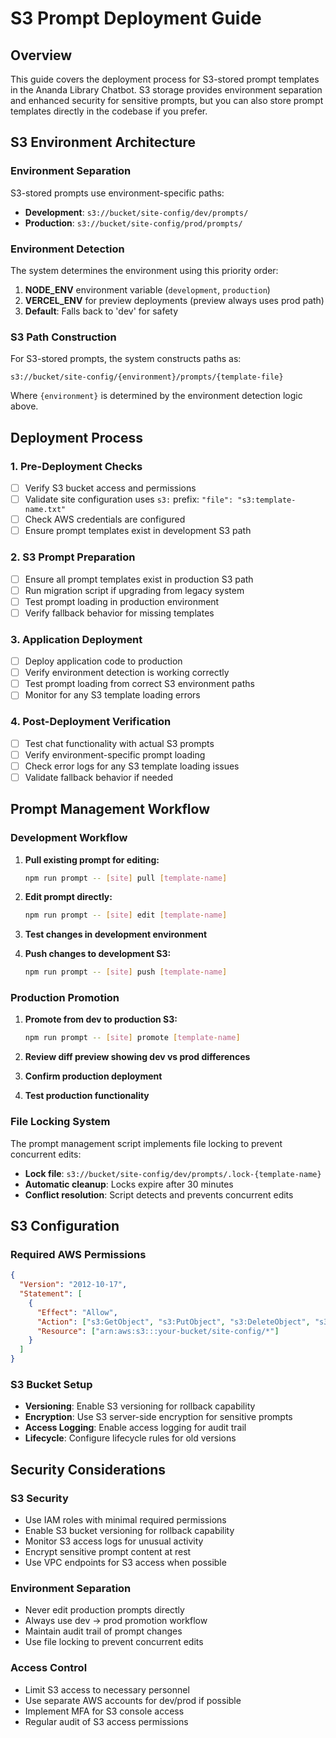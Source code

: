 # S3 Prompt Deployment Guide

## Overview

This guide covers the deployment process for S3-stored prompt templates in the Ananda Library Chatbot. S3 storage
provides environment separation and enhanced security for sensitive prompts, but you can also store prompt templates
directly in the codebase if you prefer.

## S3 Environment Architecture

### Environment Separation

S3-stored prompts use environment-specific paths:

- **Development**: `s3://bucket/site-config/dev/prompts/`
- **Production**: `s3://bucket/site-config/prod/prompts/`

### Environment Detection

The system determines the environment using this priority order:

1. **NODE_ENV** environment variable (`development`, `production`)
2. **VERCEL_ENV** for preview deployments (preview always uses prod path)
3. **Default**: Falls back to 'dev' for safety

### S3 Path Construction

For S3-stored prompts, the system constructs paths as:

```url
s3://bucket/site-config/{environment}/prompts/{template-file}
```

Where `{environment}` is determined by the environment detection logic above.

## Deployment Process

### 1. Pre-Deployment Checks

- [ ] Verify S3 bucket access and permissions
- [ ] Validate site configuration uses `s3:` prefix: `"file": "s3:template-name.txt"`
- [ ] Check AWS credentials are configured
- [ ] Ensure prompt templates exist in development S3 path

### 2. S3 Prompt Preparation

- [ ] Ensure all prompt templates exist in production S3 path
- [ ] Run migration script if upgrading from legacy system
- [ ] Test prompt loading in production environment
- [ ] Verify fallback behavior for missing templates

### 3. Application Deployment

- [ ] Deploy application code to production
- [ ] Verify environment detection is working correctly
- [ ] Test prompt loading from correct S3 environment paths
- [ ] Monitor for any S3 template loading errors

### 4. Post-Deployment Verification

- [ ] Test chat functionality with actual S3 prompts
- [ ] Verify environment-specific prompt loading
- [ ] Check error logs for any S3 template loading issues
- [ ] Validate fallback behavior if needed

## Prompt Management Workflow

### Development Workflow

1. **Pull existing prompt for editing:**

   ```bash
   npm run prompt -- [site] pull [template-name]
   ```

2. **Edit prompt directly:**

   ```bash
   npm run prompt -- [site] edit [template-name]
   ```

3. **Test changes in development environment**

4. **Push changes to development S3:**

   ```bash
   npm run prompt -- [site] push [template-name]
   ```

### Production Promotion

1. **Promote from dev to production S3:**

   ```bash
   npm run prompt -- [site] promote [template-name]
   ```

2. **Review diff preview showing dev vs prod differences**

3. **Confirm production deployment**

4. **Test production functionality**

### File Locking System

The prompt management script implements file locking to prevent concurrent edits:

- **Lock file**: `s3://bucket/site-config/dev/prompts/.lock-{template-name}`
- **Automatic cleanup**: Locks expire after 30 minutes
- **Conflict resolution**: Script detects and prevents concurrent edits

## S3 Configuration

### Required AWS Permissions

```json
{
  "Version": "2012-10-17",
  "Statement": [
    {
      "Effect": "Allow",
      "Action": ["s3:GetObject", "s3:PutObject", "s3:DeleteObject", "s3:ListBucket"],
      "Resource": ["arn:aws:s3:::your-bucket/site-config/*"]
    }
  ]
}
```

### S3 Bucket Setup

- **Versioning**: Enable S3 versioning for rollback capability
- **Encryption**: Use S3 server-side encryption for sensitive prompts
- **Access Logging**: Enable access logging for audit trail
- **Lifecycle**: Configure lifecycle rules for old versions

## Security Considerations

### S3 Security

- Use IAM roles with minimal required permissions
- Enable S3 bucket versioning for rollback capability
- Monitor S3 access logs for unusual activity
- Encrypt sensitive prompt content at rest
- Use VPC endpoints for S3 access when possible

### Environment Separation

- Never edit production prompts directly
- Always use dev → prod promotion workflow
- Maintain audit trail of prompt changes
- Use file locking to prevent concurrent edits

### Access Control

- Limit S3 access to necessary personnel
- Use separate AWS accounts for dev/prod if possible
- Implement MFA for S3 console access
- Regular audit of S3 access permissions
